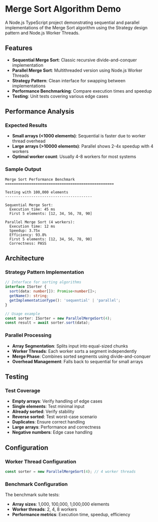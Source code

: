 # Merge Sort Algorithm Demo

A Node.js TypeScript project demonstrating sequential and parallel implementations of the Merge Sort algorithm using the Strategy design pattern and Node.js Worker Threads.

## Features

- **Sequential Merge Sort**: Classic recursive divide-and-conquer implementation
- **Parallel Merge Sort**: Multithreaded version using Node.js Worker Threads
- **Strategy Pattern**: Clean interface for swapping between implementations
- **Performance Benchmarking**: Compare execution times and speedup
- **Testing**: Unit tests covering various edge cases

## Performance Analysis

### Expected Results
- **Small arrays (<1000 elements)**: Sequential is faster due to worker thread overhead
- **Large arrays (>10000 elements)**: Parallel shows 2-4x speedup with 4 workers
- **Optimal worker count**: Usually 4-8 workers for most systems

### Sample Output
```
Merge Sort Performance Benchmark
==================================================

Testing with 100,000 elements
----------------------------------------

Sequential Merge Sort:
  Execution time: 45 ms
  First 5 elements: [12, 34, 56, 78, 90]

Parallel Merge Sort (4 workers):
  Execution time: 12 ms
  Speedup: 3.75x
  Efficiency: 93.8%
  First 5 elements: [12, 34, 56, 78, 90]
  Correctness: PASS
```

## Architecture

### Strategy Pattern Implementation
```typescript
// Interface for sorting algorithms
interface ISorter {
  sort(data: number[]): Promise<number[]>;
  getName(): string;
  getImplementationType(): 'sequential' | 'parallel';
}

// Usage example
const sorter: ISorter = new ParallelMergeSort(4);
const result = await sorter.sort(data);
```

### Parallel Processing
- **Array Segmentation**: Splits input into equal-sized chunks
- **Worker Threads**: Each worker sorts a segment independently
- **Merge Phase**: Combines sorted segments using divide-and-conquer
- **Overhead Management**: Falls back to sequential for small arrays

## Testing

### Test Coverage
- **Empty arrays**: Verify handling of edge cases
- **Single elements**: Test minimal input
- **Already sorted**: Verify stability
- **Reverse sorted**: Test worst-case scenario
- **Duplicates**: Ensure correct handling
- **Large arrays**: Performance and correctness
- **Negative numbers**: Edge case handling

## Configuration

### Worker Thread Configuration
```typescript
const sorter = new ParallelMergeSort(4); // 4 worker threads
```

### Benchmark Configuration
The benchmark suite tests:
- **Array sizes**: 1,000, 100,000, 1,000,000 elements
- **Worker threads**: 2, 4, 8 workers
- **Performance metrics**: Execution time, speedup, efficiency
